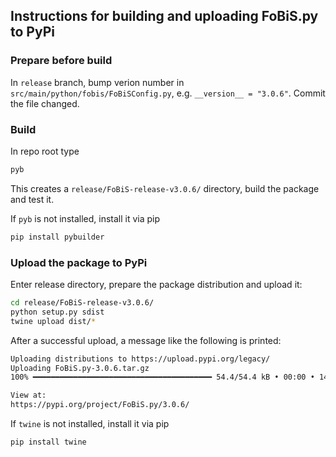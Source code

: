## Instructions for building and uploading FoBiS.py to PyPi

### Prepare before build

In `release` branch, bump verion number in `src/main/python/fobis/FoBiSConfig.py`, e.g. `__version__ = "3.0.6"`.
Commit the file changed.

### Build

In repo root type

```bash
pyb
```

This creates a `release/FoBiS-release-v3.0.6/` directory, build the package and test it.

If `pyb` is not installed, install it via pip

```bash
pip install pybuilder
```

### Upload the package to PyPi

Enter release directory, prepare the package distribution and upload it:

```bash
cd release/FoBiS-release-v3.0.6/
python setup.py sdist
twine upload dist/*
```

After a successful upload, a message like the following is printed:

```bash
Uploading distributions to https://upload.pypi.org/legacy/
Uploading FoBiS.py-3.0.6.tar.gz
100% ━━━━━━━━━━━━━━━━━━━━━━━━━━━━━━━━━━━━━━━━ 54.4/54.4 kB • 00:00 • 142.4 MB/s

View at:
https://pypi.org/project/FoBiS.py/3.0.6/
```

If `twine` is not installed, install it via pip

```bash
pip install twine
```
